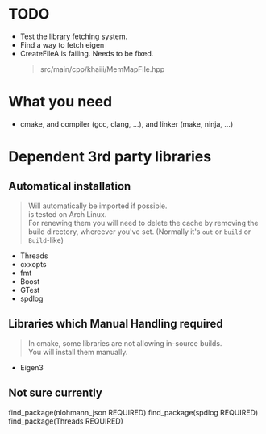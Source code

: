 # TODO
- Test the library fetching system.
- Find a way to fetch eigen
- CreateFileA is failing. Needs to be fixed.
    > src/main/cpp/khaiii/MemMapFile.hpp
# What you need
- cmake, and compiler (gcc, clang, ...), and linker (make, ninja, ...)

# Dependent 3rd party libraries

## Automatical installation
> Will automatically be imported if possible.  
> is tested on Arch Linux.  
> For renewing them you will need to delete the cache by removing the build directory, whereever you've set. (Normally it's `out` or `build` or `Build`-like)  
- Threads
- cxxopts
- fmt
- Boost
- GTest
- spdlog

## Libraries which Manual Handling required
> In cmake, some libraries are not allowing in-source builds.  
> You will install them manually.
- Eigen3

## Not sure currently
find_package(nlohmann_json REQUIRED)
find_package(spdlog REQUIRED)
find_package(Threads REQUIRED)